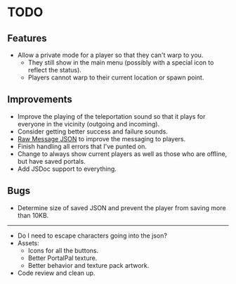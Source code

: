 # TODO

## Features

-   Allow a private mode for a player so that they can't warp to you.
    -   They still show in the main menu (possibly with a special icon to reflect the status).
    -   Players cannot warp to their current location or spawn point.

## Improvements

-   Improve the playing of the teleportation sound so that it plays for everyone in the vicinity (outgoing and incoming).
-   Consider getting better success and failure sounds.
-   [Raw Message JSON](https://learn.microsoft.com/en-us/minecraft/creator/reference/content/rawmessagejson?view=minecraft-bedrock-stable) to improve the messaging to players.
-   Finish handling all errors that I've punted on.
-   Change to always show current players as well as those who are offline, but have saved portals.
-   Add JSDoc support to everything.

## Bugs

-   Determine size of saved JSON and prevent the player from saving more than 10KB.

--------------

-   Do I need to escape characters going into the json?
-   Assets:
    -   Icons for all the buttons.
    -   Better PortalPal texture.
    -   Better behavior and texture pack artwork.
-   Code review and clean up.
